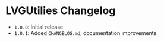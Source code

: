 # LVGUtilies Changelog

- `1.0.0`: Initial release
- `1.0.1`: Added `CHANGELOG.md`; documentation improvements.